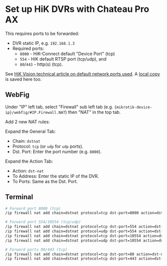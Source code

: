# Set up HiK DVRs with Chateau Pro AX

This requires ports to be forwarded:
- DVR static IP, e.g. `192.168.1.3`
- Required ports:
  - `8000` - HiK-Connect default "Device Port" (tcp)
  - `554` - HiK default RTSP port (tcp/udp), and
  - `80`/`443` - http(s) (tcp).
  
See [HiK Vision technical article on default network ports used](https://www.hikvision.com/content/dam/hikvision/ca/bulletin/technical-bulletin/technical-article/tb_network_port_list.pdf). A [local copy](./set-up-hik-dvr-with-chateau-pro-ax--hik-ports.pdf) is saved here too.

## WebFig

Under "IP" left tab, select "Firewall" sub left tab (e.g. `{mikrotik-device-ip}/webfig/#IP.Firewall.NAT`) then "NAT" in the top tab.

Add 2 new NAT rules:

Expand the General Tab:
- Chain: `dstnat`
- Protocol: `tcp` (or `udp` for `udp` ports).
- Dst. Port: Enter the port number (e.g. `8000`).

Expand the Action Tab:
- Action: `dst-nat`
- To Address: Enter the static IP of the DVR.
- To Ports: Same as the Dst. Port.

## Terminal

```sh
# Forward port 8000 (tcp)
/ip firewall nat add chain=dstnat protocol=tcp dst-port=8000 action=dst-nat to-addresses=192.168.1.3 to-ports=8000 comment="Forward HiK DVR Service Port"
```

```sh
# Forward port 554/10554 (tcp/udp)
/ip firewall nat add chain=dstnat protocol=tcp dst-port=554 action=dst-nat to-addresses=192.168.1.3 to-ports=554 comment="Forward HiK DVR RTSP Server Listen TCP port 1"
/ip firewall nat add chain=dstnat protocol=udp dst-port=554 action=dst-nat to-addresses=192.168.1.3 to-ports=554 comment="Forward HiK DVR RTSP Server Listen UDP port 1"
/ip firewall nat add chain=dstnat protocol=tcp dst-port=10554 action=dst-nat to-addresses=192.168.1.3 to-ports=10554 comment="Forward HiK DVR RTSP Server Listen TCP port 2"
/ip firewall nat add chain=dstnat protocol=udp dst-port=10554 action=dst-nat to-addresses=192.168.1.3 to-ports=10554 comment="Forward HiK DVR RTSP Server Listen UDP port 2"
```

```sh
# Forward ports 80/443 (tcp)
/ip firewall nat add chain=dstnat protocol=tcp dst-port=80 action=dst-nat to-addresses=192.168.1.3 to-ports=80 comment="Forward HiK DVR HTTP Port"
/ip firewall nat add chain=dstnat protocol=tcp dst-port=443 action=dst-nat to-addresses=192.168.1.3 to-ports=443 comment="Forward HiK DVR HTTPS Port"
```